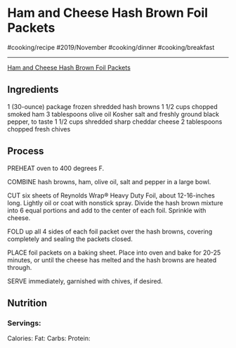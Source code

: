 # Ham and Cheese Hash Brown Foil Packets
#cooking/recipe #2019/November #cooking/dinner #cooking/breakfast 
- - - -
[Ham and Cheese Hash Brown Foil Packets](https://damndelicious.net/2017/10/20/ham-and-cheese-hash-brown-foil-packets/) 

## Ingredients
1 (30-ounce) package frozen shredded hash browns
1 1/2 cups chopped smoked ham
3 tablespoons olive oil
Kosher salt and freshly ground black pepper, to taste
1 1/2 cups shredded sharp cheddar cheese
2 tablespoons chopped fresh chives

## Process
PREHEAT oven to 400 degrees F.

COMBINE hash browns, ham, olive oil, salt and pepper in a large bowl.

CUT six sheets of Reynolds Wrap® Heavy Duty Foil, about 12-16-inches long. Lightly oil or coat with nonstick spray. Divide the hash brown mixture into 6 equal portions and add to the center of each foil. Sprinkle with cheese.

FOLD up all 4 sides of each foil packet over the hash browns, covering completely and sealing the packets closed.

PLACE foil packets on a baking sheet. Place into oven and bake for 20-25 minutes, or until the cheese has melted and the hash browns are heated through.

SERVE immediately, garnished with chives, if desired.

## Nutrition
### Servings:
Calories: 
Fat: 
Carbs: 
Protein: 